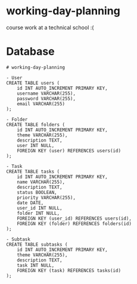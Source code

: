 # working-day-planning
course work at a technical school :(

# Database

    # working-day-planning

    - User
    CREATE TABLE users (
        id INT AUTO_INCREMENT PRIMARY KEY,
        username VARCHAR(255),
        password VARCHAR(255),
        email VARCHAR(255)
    );

    - Folder
    CREATE TABLE folders (
        id INT AUTO_INCREMENT PRIMARY KEY,
        theme VARCHAR(255),
        description TEXT,
        user INT NULL,
        FOREIGN KEY (user) REFERENCES users(id)
    );
    
    - Task
    CREATE TABLE tasks (
        id INT AUTO_INCREMENT PRIMARY KEY,
        name VARCHAR(255),
        description TEXT,
        status BOOLEAN,
        priority VARCHAR(255),
        date DATE,
        user_id INT NULL,
        folder INT NULL,
        FOREIGN KEY (user_id) REFERENCES users(id),
        FOREIGN KEY (folder) REFERENCES folders(id)
    );

    - Subtask
    CREATE TABLE subtasks (
        id INT AUTO_INCREMENT PRIMARY KEY,
        theme VARCHAR(255),
        description TEXT,
        task INT NULL,
        FOREIGN KEY (task) REFERENCES tasks(id)
    );